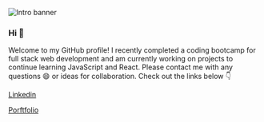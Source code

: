 ![Intro banner](https://user-images.githubusercontent.com/65608809/116836769-d52e7300-ab95-11eb-92c8-9288ea42c80e.jpg)
### Hi 👋
Welcome to my GitHub profile! I recently completed a coding bootcamp for full stack web development and am currently working on projects to continue learning JavaScript and React. 
Please contact me with any questions 😄 or ideas for collaboration. Check out the links below :point_down:

[Linkedin](https://www.linkedin.com/in/nicolekleinmann/)

[Porftfolio](https://www.nicolekleinmann.com)


<!--
**nkleinmann/nkleinmann** is a ✨ _special_ ✨ repository because its `README.md` (this file) appears on your GitHub profile.

Here are some ideas to get you started:

- 🔭 I’m currently working on ...
- 🌱 I’m currently learning ...
- 👯 I’m looking to collaborate on ...
- 🤔 I’m looking for help with ...
- 💬 Ask me about ...
- 📫 How to reach me: ...
- 😄 Pronouns: ...
- ⚡ Fun fact: ...
-->
